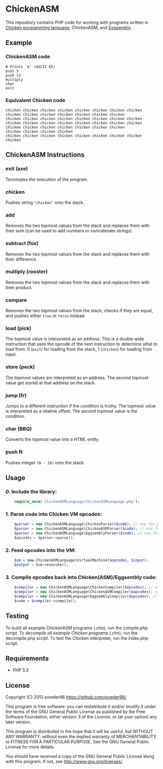 # ChickenASM

This repository contains PHP code for working with programs written in [Chicken programming language](http://torso.me/chicken), ChickenASM, and [Eggsembly](https://github.com/igorw/chicken-php).

## Example
### ChickenASM code
```
# Prints 'A' (ASCII 65)
push 5
push 13
multiply
char
exit
```
### Equivalent Chicken code
```
chicken chicken chicken chicken chicken chicken chicken chicken chicken chicken chicken chicken chicken chicken chicken
chicken chicken chicken chicken chicken chicken chicken chicken chicken chicken chicken chicken chicken chicken chicken chicken chicken chicken chicken chicken chicken chicken chicken
chicken chicken chicken chicken
chicken chicken chicken chicken chicken chicken chicken chicken chicken

```

## ChickenASM Instructions
### exit (axe)
Terminates the execution of the program.
### chicken
Pushes string `"chicken"` onto the stack.
### add
Removes the two topmost values from the stack and replaces them with their sum (can be used to add numbers or concatenate strings).
### subtract (fox)
Removes the two topmost values from the stack and replaces them with their difference.
### multiply (rooster)
Removes the two topmost values from the stack and replaces them with their product.
### compare
Removes the two topmost values from the stack, checks if they are equal, and pushes either `true` or `false` instead.
### load (pick)
The topmost value is interpreted as an address. This is a double wide instruction that uses the opcode of the next instruction to determine what to load from: 0 (`exit`) for loading from the stack, 1 (`chicken`) for loading from input.
### store (peck)
The topmost values are interpreted as an address. The second topmost value get stored at that address on the stack.
### jump (fr)
Jumps to a different instruction if the condition is truthy. The topmost value is interpreted as a relative offset. The second topmost value is the condition.
### char (BBQ)
Converts the topmost value into a HTML entity.
### push N
Pushes integer `(N - 10)` onto the stack.

## Usage
### 0. Include the library:

```php
	require_once('ChickenASMLanguage/ChickenASMLanguage.php');
```

### 1. Parse code into Chicken VM opcodes:

```php
	$parser = new ChickenASMLanguage\ChickenParser($code); // use for parsing Chicken code
	$parser = new ChickenASMLanguage\ChickenASMParser($code); // use for parsing ChickenASM code
	$parser = new ChickenASMLanguage\EggsemblyParser($code); // use for parsing Eggsembly code
	$opcodes = $parser->parse();
```

### 2. Feed opcodes into the VM:

```php
	$vm = new ChickenASMLanguage\VirtualMachine($opcodes, $input);
	$output = $vm->execute();
```

### 3. Compile opcodes back into Chicken(ASM)/Eggsembly code:

```php
	$compiler = new ChickenASMLanguage\ChickenCompiler($opcodes); // use for building Chicken code
	$compiler = new ChickenASMLanguage\ChickenASMCompiler($opcodes); // use for building ChickenASM code
	$compiler = new ChickenASMLanguage\EggsemblyCompiler($opcodes); // use for building Eggsembly code
	$code = $compiler->compile();
```

## Testing
To build all example ChickenASM programs (*.cha), run the compile.php script. To decompile all example Chicken programs (*.chn), run the decompile.php script. To test the Chicken interpreter, run the index.php script.

## Requirements
* PHP 5.3

## License

Copyright (C) 2013 powder96 <https://github.com/powder96/>

This program is free software: you can redistribute it and/or modify
it under the terms of the GNU General Public License as published by
the Free Software Foundation, either version 3 of the License, or
(at your option) any later version.

This program is distributed in the hope that it will be useful,
but WITHOUT ANY WARRANTY; without even the implied warranty of
MERCHANTABILITY or FITNESS FOR A PARTICULAR PURPOSE.  See the
GNU General Public License for more details.

You should have received a copy of the GNU General Public License
along with this program.  If not, see <http://www.gnu.org/licenses/>.